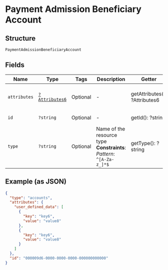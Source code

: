 
# Payment Admission Beneficiary Account

## Structure

`PaymentAdmissionBeneficiaryAccount`

## Fields

| Name | Type | Tags | Description | Getter | Setter |
|  --- | --- | --- | --- | --- | --- |
| `attributes` | [`?Attributes6`](../../doc/models/attributes-6.md) | Optional | - | getAttributes(): ?Attributes6 | setAttributes(?Attributes6 attributes): void |
| `id` | `?string` | Optional | - | getId(): ?string | setId(?string id): void |
| `type` | `?string` | Optional | Name of the resource type<br>**Constraints**: *Pattern*: `^[A-Za-z_]*$` | getType(): ?string | setType(?string type): void |

## Example (as JSON)

```json
{
  "type": "accounts",
  "attributes": {
    "user_defined_data": [
      {
        "key": "key6",
        "value": "value8"
      },
      {
        "key": "key6",
        "value": "value8"
      }
    ]
  },
  "id": "000009d6-0000-0000-0000-000000000000"
}
```

